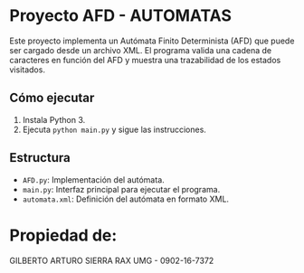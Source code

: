 # Proyecto AFD - AUTOMATAS

Este proyecto implementa un Autómata Finito Determinista (AFD) que puede ser cargado desde un archivo XML. El programa valida una cadena de caracteres en función del AFD y muestra una trazabilidad de los estados visitados.

## Cómo ejecutar

1. Instala Python 3.
2. Ejecuta `python main.py` y sigue las instrucciones.

## Estructura

- `AFD.py`: Implementación del autómata.
- `main.py`: Interfaz principal para ejecutar el programa.
- `automata.xml`: Definición del autómata en formato XML.


# Propiedad de:
GILBERTO ARTURO SIERRA RAX 
UMG - 0902-16-7372
